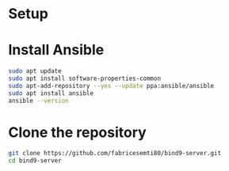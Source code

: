 # Setup


# Install Ansible

```sh
sudo apt update
sudo apt install software-properties-common
sudo apt-add-repository --yes --update ppa:ansible/ansible
sudo apt install ansible
ansible --version
```

# Clone the repository

```sh
git clone https://github.com/fabricesemti80/bind9-server.git
cd bind9-server
```